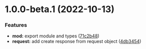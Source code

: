 # 1.0.0-beta.1 (2022-10-13)


### Features

* **mod:** export module and types ([71c2b48](https://github.com/graphqland/graphql-response/commit/71c2b48c4bb09d93a7160f7d1a7147b133afc012))
* **request:** add create response from request object ([4db3454](https://github.com/graphqland/graphql-response/commit/4db34549cd67a8b331113db186e7cd60de03f054))
